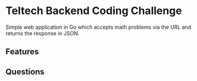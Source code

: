 # Teltech Backend Coding Challenge

Simple web application in Go which accepts math problems via the URL and returns the response in JSON.

## Features

## Questions